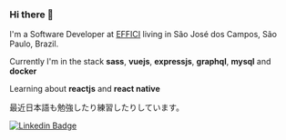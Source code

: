 ### Hi there 👋

I'm a Software Developer at [EFFICI](https://effici.com.br/) living in São José dos Campos, São Paulo, Brazil.


Currently I'm in the stack **sass**, **vuejs**, **expressjs**, **graphql**, **mysql** and **docker**


Learning about **reactjs** and **react native**


最近日本語も勉強したり練習したりしています。


[![Linkedin Badge](https://img.shields.io/badge/-LinkedIn-blue?style=flat-square&logo=Linkedin&logoColor=white&link=https://www.linkedin.com/in/rafaelfsilva1/)](https://www.linkedin.com/in/rafaelfsilva1/)
